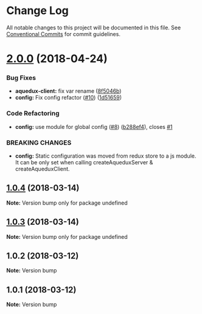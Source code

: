 # Change Log

All notable changes to this project will be documented in this file.
See [Conventional Commits](https://conventionalcommits.org) for commit guidelines.

<a name="2.0.0"></a>
# [2.0.0](https://github.com/chabou/aquedux/compare/v1.0.4...v2.0.0) (2018-04-24)


### Bug Fixes

* **aquedux-client:** fix var rename ([8f5046b](https://github.com/chabou/aquedux/commit/8f5046b))
* **config:** Fix config refactor ([#10](https://github.com/chabou/aquedux/issues/10)) ([1d51659](https://github.com/chabou/aquedux/commit/1d51659))


### Code Refactoring

* **config:** use module for global config ([#8](https://github.com/chabou/aquedux/issues/8)) ([b288ef4](https://github.com/chabou/aquedux/commit/b288ef4)), closes [#1](https://github.com/chabou/aquedux/issues/1)


### BREAKING CHANGES

* **config:** Static configuration was moved from redux store to a js module. It can be only set when calling createAqueduxServer & createAqueduxClient.




<a name="1.0.4"></a>
## [1.0.4](https://github.com/winamax/aquedux/compare/v1.0.2...v1.0.4) (2018-03-14)




**Note:** Version bump only for package undefined

<a name="1.0.3"></a>
## [1.0.3](https://github.com/winamax/aquedux/compare/v1.0.2...v1.0.3) (2018-03-14)




**Note:** Version bump only for package undefined

<a name="1.0.2"></a>
## 1.0.2 (2018-03-12)

**Note:** Version bump

<a name="1.0.1"></a>
## 1.0.1 (2018-03-12)

**Note:** Version bump
